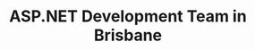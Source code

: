 ---
title: ASP.NET Development Team in Brisbane
permalink: /landings/locations/brisbane/developer/asp-net
technology: ASP.NET
location: Brisbane
---